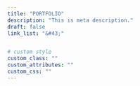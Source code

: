 ```yaml
---
title: "PORTFOLIO"
description: "This is meta description."
draft: false
link_list: "&#43;"


# custom style
custom_class: ""
custom_attributes: ""
custom_css: ""
---
```


